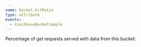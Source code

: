 ```yaml
---
name: bucket.hitRatio
type: attribute
events:
  - CouchbaseBucketSample
---
```


Percentage of get requests served with data from this bucket.